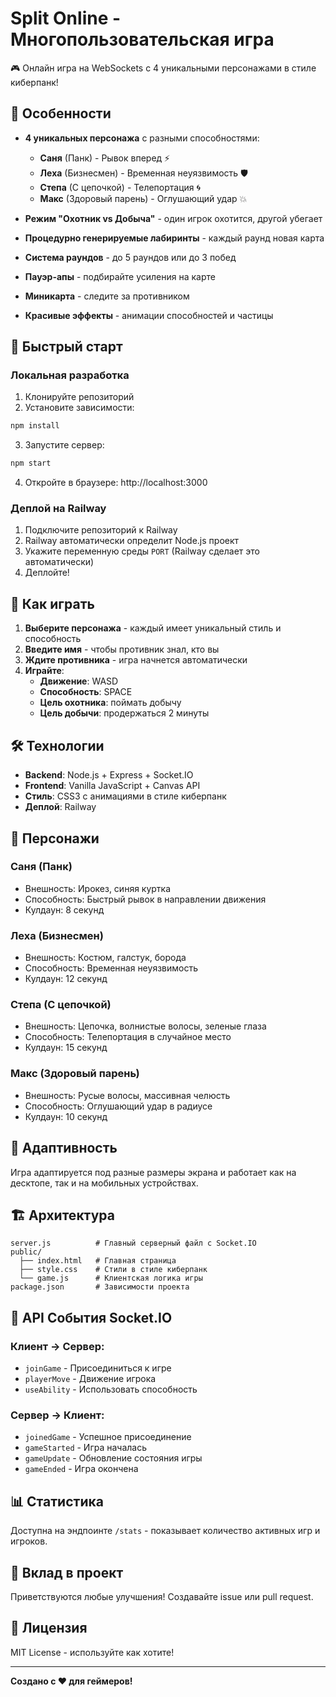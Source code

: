 # Split Online - Многопользовательская игра

🎮 Онлайн игра на WebSockets с 4 уникальными персонажами в стиле киберпанк!

## 🌟 Особенности

- **4 уникальных персонажа** с разными способностями:
  - **Саня** (Панк) - Рывок вперед ⚡
  - **Леха** (Бизнесмен) - Временная неуязвимость 🛡️
  - **Степа** (С цепочкой) - Телепортация 🌀
  - **Макс** (Здоровый парень) - Оглушающий удар 💥

- **Режим "Охотник vs Добыча"** - один игрок охотится, другой убегает
- **Процедурно генерируемые лабиринты** - каждый раунд новая карта
- **Система раундов** - до 5 раундов или до 3 побед
- **Пауэр-апы** - подбирайте усиления на карте
- **Миникарта** - следите за противником
- **Красивые эффекты** - анимации способностей и частицы

## 🚀 Быстрый старт

### Локальная разработка

1. Клонируйте репозиторий
2. Установите зависимости:
```bash
npm install
```

3. Запустите сервер:
```bash
npm start
```

4. Откройте в браузере: http://localhost:3000

### Деплой на Railway

1. Подключите репозиторий к Railway
2. Railway автоматически определит Node.js проект
3. Укажите переменную среды `PORT` (Railway сделает это автоматически)
4. Деплойте!

## 🎯 Как играть

1. **Выберите персонажа** - каждый имеет уникальный стиль и способность
2. **Введите имя** - чтобы противник знал, кто вы
3. **Ждите противника** - игра начнется автоматически
4. **Играйте**:
   - **Движение**: WASD
   - **Способность**: SPACE
   - **Цель охотника**: поймать добычу
   - **Цель добычи**: продержаться 2 минуты

## 🛠 Технологии

- **Backend**: Node.js + Express + Socket.IO
- **Frontend**: Vanilla JavaScript + Canvas API
- **Стиль**: CSS3 с анимациями в стиле киберпанк
- **Деплой**: Railway

## 🎨 Персонажи

### Саня (Панк)
- Внешность: Ирокез, синяя куртка
- Способность: Быстрый рывок в направлении движения
- Кулдаун: 8 секунд

### Леха (Бизнесмен)  
- Внешность: Костюм, галстук, борода
- Способность: Временная неуязвимость
- Кулдаун: 12 секунд

### Степа (С цепочкой)
- Внешность: Цепочка, волнистые волосы, зеленые глаза
- Способность: Телепортация в случайное место
- Кулдаун: 15 секунд

### Макс (Здоровый парень)
- Внешность: Русые волосы, массивная челюсть
- Способность: Оглушающий удар в радиусе
- Кулдаун: 10 секунд

## 📱 Адаптивность

Игра адаптируется под разные размеры экрана и работает как на десктопе, так и на мобильных устройствах.

## 🏗 Архитектура

```
server.js          # Главный серверный файл с Socket.IO
public/
  ├── index.html   # Главная страница
  ├── style.css    # Стили в стиле киберпанк
  └── game.js      # Клиентская логика игры
package.json       # Зависимости проекта
```

## 🔧 API События Socket.IO

### Клиент → Сервер:
- `joinGame` - Присоединиться к игре
- `playerMove` - Движение игрока
- `useAbility` - Использовать способность

### Сервер → Клиент:
- `joinedGame` - Успешное присоединение
- `gameStarted` - Игра началась
- `gameUpdate` - Обновление состояния игры
- `gameEnded` - Игра окончена

## 📊 Статистика

Доступна на эндпоинте `/stats` - показывает количество активных игр и игроков.

## 🤝 Вклад в проект

Приветствуются любые улучшения! Создавайте issue или pull request.

## 📄 Лицензия

MIT License - используйте как хотите!

---

**Создано с ❤️ для геймеров!** 